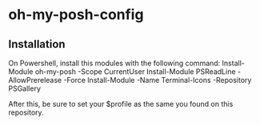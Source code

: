 # oh-my-posh-config

## Installation

On Powershell, install this modules with the following command:
Install-Module oh-my-posh -Scope CurrentUser
Install-Module PSReadLine -AllowPrerelease -Force
Install-Module -Name Terminal-Icons -Repository PSGallery

After this, be sure to set your $profile as the same you found on this repository.
